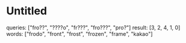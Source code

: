 # Untitled

queries: ["fro??", "????o", "fr???", "fro???", "pro?"]
result: [3, 2, 4, 1, 0]
words: ["frodo", "front", "frost", "frozen", "frame", "kakao"]